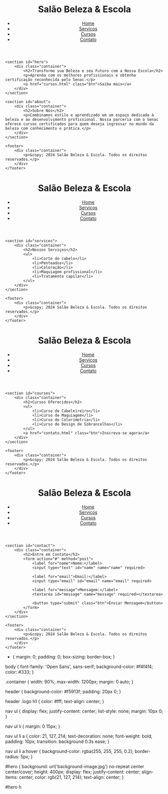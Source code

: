 <!DOCTYPE html>
<html lang="pt-br">
<head>
    <meta charset="UTF-8">
    <meta name="viewport" content="width=device-width, initial-scale=1.0">
    <title>Salão Beleza & Escola - Senac</title>
    <link rel="stylesheet" href="style.css">
</head>
<body>
    <header>
        <div class="container">
            <div class="logo">
                <h1>Salão Beleza & Escola</h1>
            </div>
            <nav>
                <ul>
                    <li><a href="index.html">Home</a></li>
                    <li><a href="servicos.html">Serviços</a></li>
                    <li><a href="cursos.html">Cursos</a></li>
                    <li><a href="contato.html">Contato</a></li>
                </ul>
            </nav>
        </div>
    </header>

    <section id="hero">
        <div class="container">
            <h2>Transforme sua Beleza e seu Futuro com a Nossa Escola</h2>
            <p>Aprenda com os melhores profissionais e obtenha certificação reconhecida pelo Senac.</p>
            <a href="cursos.html" class="btn">Saiba mais</a>
        </div>
    </section>

    <section id="about">
        <div class="container">
            <h2>Sobre Nós</h2>
            <p>Combinamos estilo e aprendizado em um espaço dedicado à beleza e ao desenvolvimento profissional. Nossa parceria com o Senac oferece cursos certificados para quem deseja ingressar no mundo da beleza com conhecimento e prática.</p>
        </div>
    </section>

    <footer>
        <div class="container">
            <p>&copy; 2024 Salão Beleza & Escola. Todos os direitos reservados.</p>
        </div>
    </footer>
</body>
</html>









<!DOCTYPE html>
<html lang="pt-br">
<head>
    <meta charset="UTF-8">
    <meta name="viewport" content="width=device-width, initial-scale=1.0">
    <title>Nossos Serviços - Salão Beleza & Escola</title>
    <link rel="stylesheet" href="style.css">
</head>
<body>
    <header>
        <div class="container">
            <div class="logo">
                <h1>Salão Beleza & Escola</h1>
            </div>
            <nav>
                <ul>
                    <li><a href="index.html">Home</a></li>
                    <li><a href="servicos.html">Serviços</a></li>
                    <li><a href="cursos.html">Cursos</a></li>
                    <li><a href="contato.html">Contato</a></li>
                </ul>
            </nav>
        </div>
    </header>

    <section id="services">
        <div class="container">
            <h2>Nossos Serviços</h2>
            <ul>
                <li>Corte de cabelo</li>
                <li>Penteados</li>
                <li>Coloração</li>
                <li>Maquiagem profissional</li>
                <li>Tratamento capilar</li>
            </ul>
        </div>
    </section>

    <footer>
        <div class="container">
            <p>&copy; 2024 Salão Beleza & Escola. Todos os direitos reservados.</p>
        </div>
    </footer>
</body>
</html>









<!DOCTYPE html>
<html lang="pt-br">
<head>
    <meta charset="UTF-8">
    <meta name="viewport" content="width=device-width, initial-scale=1.0">
    <title>Cursos - Salão Beleza & Escola</title>
    <link rel="stylesheet" href="style.css">
</head>
<body>
    <header>
        <div class="container">
            <div class="logo">
                <h1>Salão Beleza & Escola</h1>
            </div>
            <nav>
                <ul>
                    <li><a href="index.html">Home</a></li>
                    <li><a href="servicos.html">Serviços</a></li>
                    <li><a href="cursos.html">Cursos</a></li>
                    <li><a href="contato.html">Contato</a></li>
                </ul>
            </nav>
        </div>
    </header>

    <section id="courses">
        <div class="container">
            <h2>Cursos Oferecidos</h2>
            <ul>
                <li>Curso de Cabeleireiro</li>
                <li>Curso de Maquiagem</li>
                <li>Curso de Colorimetria</li>
                <li>Curso de Design de Sobrancelhas</li>
            </ul>
            <a href="contato.html" class="btn">Inscreva-se agora</a>
        </div>
    </section>

    <footer>
        <div class="container">
            <p>&copy; 2024 Salão Beleza & Escola. Todos os direitos reservados.</p>
        </div>
    </footer>
</body>
</html>









<!DOCTYPE html>
<html lang="pt-br">
<head>
    <meta charset="UTF-8">
    <meta name="viewport" content="width=device-width, initial-scale=1.0">
    <title>Contato - Salão Beleza & Escola</title>
    <link rel="stylesheet" href="style.css">
</head>
<body>
    <header>
        <div class="container">
            <div class="logo">
                <h1>Salão Beleza & Escola</h1>
            </div>
            <nav>
                <ul>
                    <li><a href="index.html">Home</a></li>
                    <li><a href="servicos.html">Serviços</a></li>
                    <li><a href="cursos.html">Cursos</a></li>
                    <li><a href="contato.html">Contato</a></li>
                </ul>
            </nav>
        </div>
    </header>

    <section id="contact">
        <div class="container">
            <h2>Entre em Contato</h2>
            <form action="#" method="post">
                <label for="name">Nome:</label>
                <input type="text" id="name" name="name" required>
                
                <label for="email">Email:</label>
                <input type="email" id="email" name="email" required>
                
                <label for="message">Mensagem:</label>
                <textarea id="message" name="message" required></textarea>
                
                <button type="submit" class="btn">Enviar Mensagem</button>
            </form>
        </div>
    </section>

    <footer>
        <div class="container">
            <p>&copy; 2024 Salão Beleza & Escola. Todos os direitos reservados.</p>
        </div>
    </footer>
</body>
</html>









* {
    margin: 0;
    padding: 0;
    box-sizing: border-box;
}

body {
    font-family: 'Open Sans', sans-serif;
    background-color: #f4f4f4;
    color: #333;
}

.container {
    width: 90%;
    max-width: 1200px;
    margin: 0 auto;
}

header {
    background-color: #f5913f;
    padding: 20px 0;
}

header .logo h1 {
    color: #fff;
    text-align: center;
}

nav ul {
    display: flex;
    justify-content: center;
    list-style: none;
    margin: 10px 0;
}

nav ul li {
    margin: 0 15px;
}

nav ul li a {
    color: 21, 127, 214;
    text-decoration: none;
    font-weight: bold;
    padding: 10px;
    transition: background 0.3s ease;
}

nav ul li a:hover {
    background-color: rgba(255, 255, 255, 0.2);
    border-radius: 5px;
}

#hero {
    background: url('background-image.jpg') no-repeat center center/cover;
    height: 400px;
    display: flex;
    justify-content: center;
    align-items: center;
    color: rgb(21, 127, 214);
    text-align: center;
}

#hero h
